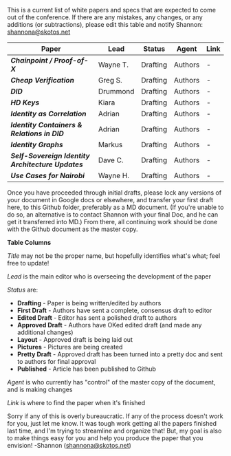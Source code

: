 This is a current list of white papers and specs that are expected to come out of the conference. If there are any mistakes, any changes, or any additions (or subtractions), please edit this table and notify Shannon: shannona@skotos.net

Paper | Lead | Status | Agent | Link
--- | --- | --- | --- | ---
***Chainpoint / Proof-of-X*** | Wayne T. | Drafting | Authors | -
***Cheap Verification*** | Greg S. | Drafting | Authors | -
***DID*** | Drummond | Drafting | Authors | -
***HD Keys*** | Kiara | Drafting | Authors | -
***Identity as Correlation*** | Adrian | Drafting | Authors | -
***Identity Containers & Relations in DID*** | Adrian | Drafting | Authors | -
***Identity Graphs*** | Markus | Drafting | Authors | -
***Self-Sovereign Identity Architecture Updates*** | Dave C. | Drafting | Authors | -
***Use Cases for Nairobi*** | Wayne H. | Drafting | Authors | -

Once you have proceeded through initial drafts, please lock any versions of your document in Google docs or elsewhere, and transfer your first draft here, to this Github folder, preferably as a MD document. (If you're unable to do so, an alternative is to contact Shannon with your final Doc, and he can get it transferred into MD.) From there, all continuing work should be done with the Github document as the master copy.

**Table Columns**

_Title_ may not be the proper name, but hopefully identifies what's what; feel free to update!

_Lead_ is the main editor who is overseeing the development of the paper

_Status_ are:
* **Drafting** - Paper is being written/edited by authors
* **First Draft** - Authors have sent a complete, consensus draft to editor
* **Edited Draft** - Editor has sent a polished draft to authors
* **Approved Draft** - Authors have OKed edited draft (and made any additional changes)
* **Layout** - Approved draft is being laid out
* **Pictures** - Pictures are being created
* **Pretty Draft** - Approved draft has been turned into a pretty doc and sent to authors for final approval
* **Published** - Article has been published to Github

_Agent_ is who currently has "control" of the master copy of the document, and is making changes

_Link_ is where to find the paper when it's finished

Sorry if any of this is overly bureaucratic. If any of the process doesn't work for you, just let me know. It was tough work getting all the papers finished last time, and I'm trying to streamline and organize that! But, my goal is also to make things easy for you and help you produce the paper that you envision! -Shannon (shannona@skotos.net)
